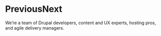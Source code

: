 # PreviousNext

We’re a team of Drupal developers, content and UX experts, hosting pros, and agile delivery managers.


